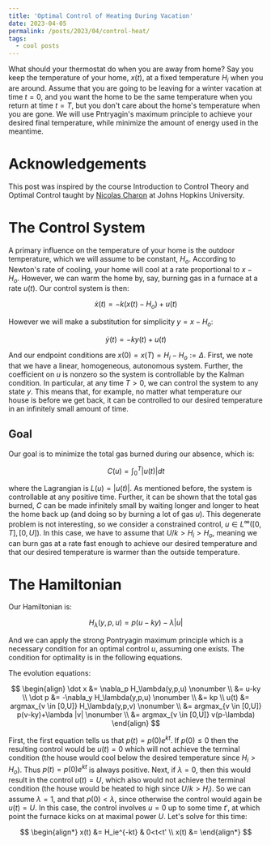 ```yaml
---
title: 'Optimal Control of Heating During Vacation'
date: 2023-04-05
permalink: /posts/2023/04/control-heat/
tags:
  - cool posts
---
```


What should your thermostat do when you are away from home? Say you keep the temperature of your home, $x(t)$, at a fixed temperature $H_i$ when you are around. Assume that you are going to be leaving for a winter vacation at time $t=0$, and you want the home to be the same temperature when you return at time $t=T$, but you don't care about the home's temperature when you are gone. We will use Pntryagin's maximum principle to achieve your desired final temperature, while minimize the amount of energy used in the meantime.

Acknowledgements
======

This post was inspired by the course Introduction to Control Theory and Optimal Control taught by [Nicolas Charon](https://www.cis.jhu.edu/~charon/) at Johns Hopkins University.

The Control System
======

A primary influence on the temperature of your home is the outdoor temperature, which we will assume to be constant, $H_o$. According to Newton's rate of cooling, your home will cool at a rate proportional to $x-H_o$. However, we can warm the home by, say, burning gas in a furnace at a rate $u(t)$. Our control system is then:

$$\dot x(t)=-k(x(t)-H_o)+u(t)$$

However we will make a substitution for simplicity $y=x-H_o$:

$$\dot y(t)=-ky(t)+u(t)$$

And our endpoint conditions are $x(0)=x(T)=H_i-H_o:=\Delta$. First, we note that we have a linear, homogeneous, autonomous system. Further, the coefficient on $u$ is nonzero so the system is controllable by the Kalman condition. In particular, at any time $T>0$, we can control the system to any state $y$. This means that, for example, no matter what temperature our house is before we get back, it can be controlled to our desired temperature in an infinitely small amount of time. 

Goal
------

Our goal is to minimize the total gas burned during our absence, which is:

$$C(u)=\int_0^T |u(t)|dt$$

where the Lagrangian is $L(u)=\vert u(t)\vert$. As mentioned before, the system is controllable at any positive time. Further, it can be shown that the total gas burned, $C$ can be made infinitely small by waiting longer and longer to heat the home back up (and doing so by burning a lot of gas $u$). This degenerate problem is not interesting, so we consider a constrained control, $u \in L^\infty([0,T],[0,U])$. In this case, we have to assume that $U/k>H_i>H_o$, meaning we can burn gas at a rate fast enough to achieve our desired temperature and that our desired temperature is warmer than the outside temperature.

The Hamiltonian
======

Our Hamiltonian is:

$$H_\lambda(y,p,u)=p(u-ky)-\lambda |u|$$

And we can apply the strong Pontryagin maximum principle which is a necessary condition for an optimal control $u$, assuming one exists. The condition for optimality is in the following equations.

The evolution equations:

$$
\begin{align}
  \dot x &= \nabla_p H_\lambda(y,p,u) \nonumber \\
  &= u-ky \\
  \dot p &= -\nabla_y H_\lambda(y,p,u) \nonumber \\
  &= kp \\
  u(t) &= argmax_{v \in [0,U]} H_\lambda(y,p,v) \nonumber \\
  &= argmax_{v \in [0,U]} p(v-ky)+\lambda |v| \nonumber \\
  &= argmax_{v \in [0,U]} v(p-\lambda)
\end{align}
$$

First, the first equation tells us that $p(t)=p(0)e^{kt}$. If $p(0) \leq 0$ then the resulting control would be $u(t)=0$ which will not achieve the terminal condition (the house would cool below the desired temperature since $H_i>H_o$). Thus $p(t)=p(0)e^{kt}$ is always positive. Next, if $\lambda=0$, then this would result in the control $u(t)=U$, which also would not achieve the terminal condition (the house would be heated to high since $U/k>H_i$). So we can assume $\lambda=1$, and that $p(0) < \lambda$, since otherwise the control would again be $u(t)=U$. In this case, the control involves $u=0$ up to some time $t'$, at which point the furnace kicks on at maximal power $U$. Let's solve for this time:

$$
\begin{align*}
  x(t) &= H_ie^{-kt} & 0<t<t' \\
  x(t) &= 
\end{align*}
$$

